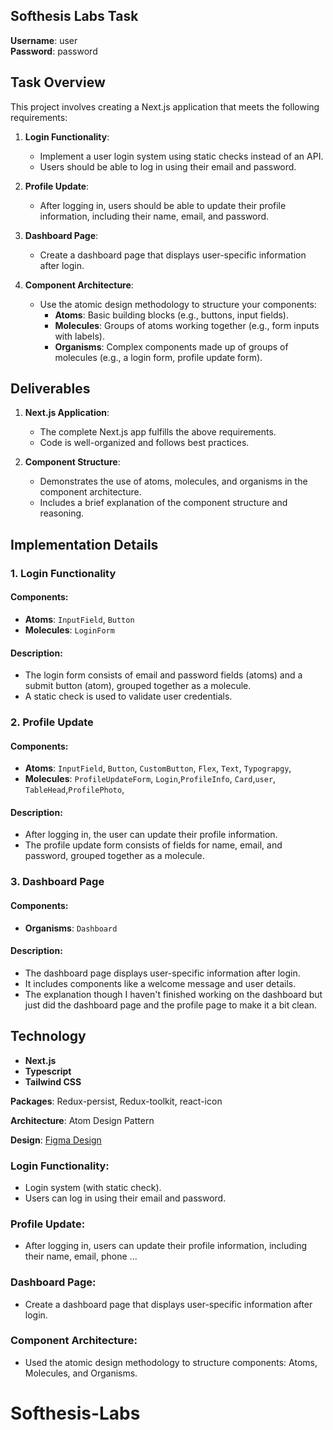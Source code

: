## Softhesis Labs Task

**Username**: user  
**Password**: password

## Task Overview

This project involves creating a Next.js application that meets the following requirements:

1. **Login Functionality**:

   - Implement a user login system using static checks instead of an API.
   - Users should be able to log in using their email and password.

2. **Profile Update**:

   - After logging in, users should be able to update their profile information, including their name, email, and password.

3. **Dashboard Page**:

   - Create a dashboard page that displays user-specific information after login.

4. **Component Architecture**:
   - Use the atomic design methodology to structure your components:
     - **Atoms**: Basic building blocks (e.g., buttons, input fields).
     - **Molecules**: Groups of atoms working together (e.g., form inputs with labels).
     - **Organisms**: Complex components made up of groups of molecules (e.g., a login form, profile update form).

## Deliverables

1. **Next.js Application**:

   - The complete Next.js app fulfills the above requirements.
   - Code is well-organized and follows best practices.

2. **Component Structure**:
   - Demonstrates the use of atoms, molecules, and organisms in the component architecture.
   - Includes a brief explanation of the component structure and reasoning.

## Implementation Details

### 1. Login Functionality

#### Components:

- **Atoms**: `InputField`, `Button`
- **Molecules**: `LoginForm`

#### Description:

- The login form consists of email and password fields (atoms) and a submit button (atom), grouped together as a molecule.
- A static check is used to validate user credentials.

### 2. Profile Update

#### Components:

- **Atoms**: `InputField`, `Button`, `CustomButton`, `Flex`, `Text`, `Typograpgy`,
- **Molecules**: `ProfileUpdateForm`, `Login`,`ProfileInfo`, `Card`,`user`, `TableHead`,`ProfilePhoto`,

#### Description:

- After logging in, the user can update their profile information.
- The profile update form consists of fields for name, email, and password, grouped together as a molecule.

### 3. Dashboard Page

#### Components:

- **Organisms**: `Dashboard`

#### Description:

- The dashboard page displays user-specific information after login.
- It includes components like a welcome message and user details.
- The explanation though I haven't finished working on the dashboard but just did the dashboard page and the profile page to make it a bit clean.

## Technology

- **Next.js**
- **Typescript**
- **Tailwind CSS**

**Packages**: Redux-persist, Redux-toolkit, react-icon

**Architecture**: Atom Design Pattern

**Design**: [Figma Design](<https://www.figma.com/design/7gnNAitKafuE7MX22k8iRe/Dashboard-Design-(Community)?node-id=33-663&t=uCEQWSEVzrfYfBAb-0>)

### Login Functionality:

- Login system (with static check).
- Users can log in using their email and password.

### Profile Update:

- After logging in, users can update their profile information, including their name, email, phone ...

### Dashboard Page:

- Create a dashboard page that displays user-specific information after login.

### Component Architecture:

- Used the atomic design methodology to structure components: Atoms, Molecules, and Organisms.
# Softhesis-Labs
